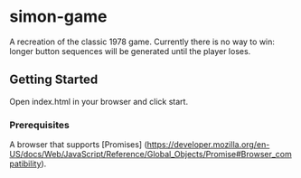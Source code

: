 # simon-game

A recreation of the classic 1978 game. Currently there is no way to win: longer button sequences will be generated until the player loses.

## Getting Started

Open index.html in your browser and click start.

### Prerequisites

A browser that supports [Promises] (https://developer.mozilla.org/en-US/docs/Web/JavaScript/Reference/Global_Objects/Promise#Browser_compatibility).
